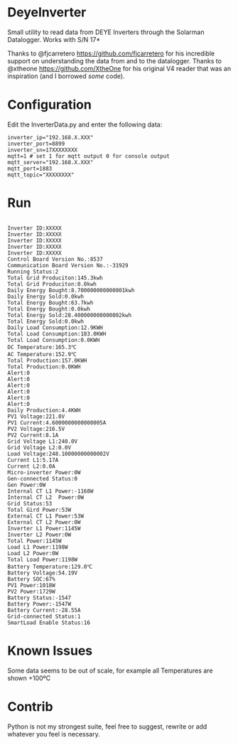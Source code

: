 # DeyeInverter
Small utility to read data from DEYE Inverters through the Solarman Datalogger. Works with S/N 17*

Thanks to @fjcarretero https://github.com/fjcarretero for his incredible support on understanding the data from and to the datalogger.
Thanks to @xtheone https://github.com/XtheOne for his original V4 reader that was an inspiration (and I borrowed *some* code).

# Configuration

Edit the InverterData.py and enter the following data:
```
inverter_ip="192.168.X.XXX"
inverter_port=8899
inverter_sn=17XXXXXXXX
mqtt=1 # set 1 for mqtt output 0 for console output
mqtt_server="192.168.X.XXX"
mqtt_port=1883
mqtt_topic="XXXXXXXX"
```

# Run

```python3 InverterData.py

Inverter ID:XXXXX
Inverter ID:XXXXX
Inverter ID:XXXXX
Inverter ID:XXXXX
Inverter ID:XXXXX
Control Board Version No.:8537
Communication Board Version No.:-31929
Running Status:2
Total Grid Produciton:145.3kwh
Total Grid Produciton:0.0kwh
Daily Energy Bought:8.700000000000001kwh
Daily Energy Sold:0.0kwh
Total Energy Bought:63.7kwh
Total Energy Bought:0.0kwh
Total Energy Sold:28.400000000000002kwh
Total Energy Sold:0.0kwh
Daily Load Consumption:12.9KWH
Total Load Consumption:183.0KWH
Total Load Consumption:0.0KWH
DC Temperature:165.3℃
AC Temperature:152.9℃
Total Production:157.0KWH
Total Production:0.0KWH
Alert:0
Alert:0
Alert:0
Alert:0
Alert:0
Alert:0
Daily Production:4.4KWH
PV1 Voltage:221.0V
PV1 Current:4.6000000000000005A
PV2 Voltage:216.5V
PV2 Current:8.1A
Grid Voltage L1:240.0V
Grid Voltage L2:0.0V
Load Voltage:248.10000000000002V
Current L1:5.17A
Current L2:0.0A
Micro-inverter Power:0W
Gen-connected Status:0
Gen Power:0W
Internal CT L1 Power:-1168W
Internal CT L2  Power:0W
Grid Status:53
Total Gird Power:53W
External CT L1 Power:53W
External CT L2 Power:0W
Inverter L1 Power:1145W
Inverter L2 Power:0W
Total Power:1145W
Load L1 Power:1198W
Load L2 Power:0W
Total Load Power:1198W
Battery Temperature:129.0℃
Battery Voltage:54.19V
Battery SOC:67%
PV1 Power:1018W
PV2 Power:1729W
Battery Status:-1547
Battery Power:-1547W
Battery Current:-28.55A
Grid-connected Status:1
SmartLoad Enable Status:16
```

# Known Issues

Some data seems to be out of scale, for example all Temperatures are shown +100ºC

# Contrib

Python is not my strongest suite, feel free to suggest, rewrite or add whatever you feel is necessary.


